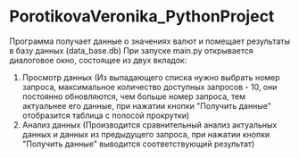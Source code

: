 # PorotikovaVeronika_PythonProject
Программа получает данные о значениях валют и помещает результаты в базу данных (data_base.db)
При запуске main.py открывается диалоговое окно, состоящее из двух вкладок:
1) Просмотр данных (Из выпадающего списка нужно выбрать номер запроса, 
                    максимальное количество доступных запросов - 10, 
                    они постоянно обновляются, 
                    чем больше номер запроса, тем актуальнее его данные, 
                    при нажатии кнопки "Получить данные" отобразится таблица с полосой прокрутки)
2) Анализ данных (Производится сравнительный анализ актуальных данных и данных из предыдущего запроса, при нажатии кнопки "Получить данные" выводится соответствующий результат)
